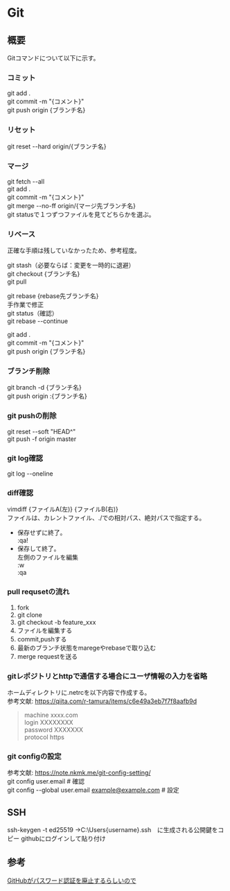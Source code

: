 # Git

## 概要
Gitコマンドについて以下に示す。  

### コミット
git add .  
git commit -m "{コメント}"  
git push origin {ブランチ名}  

### リセット
git reset --hard origin/{ブランチ名}

### マージ
git fetch --all  
git add .  
git commit -m "{コメント}"  
git merge --no-ff origin/{マージ先ブランチ名}  
git statusで１つずつファイルを見てどちらかを選ぶ。  

### リベース
正確な手順は残していなかったため、参考程度。  

git stash（必要ならば：変更を一時的に退避）  
git checkout {ブランチ名}  
git pull  

git rebase {rebase先ブランチ名}  
手作業で修正  
git status（確認）  
git rebase --continue  

git add .  
git commit -m "{コメント}"  
git push origin {ブランチ名}  

### ブランチ削除
git branch -d {ブランチ名}    
git push origin :{ブランチ名}  

### git pushの削除  
git reset --soft "HEAD^"  
git push -f origin master  

### git log確認
git log --oneline  

### diff確認  
vimdiff {ファイルA(左)} {ファイルB(右)}  
ファイルは、カレントファイル、./での相対パス、絶対パスで指定する。  
- 保存せずに終了。  
:qa!  
- 保存して終了。  
左側のファイルを編集  
:w  
:qa  
  
### pull requsetの流れ  
1. fork  
1. git clone   
1. git checkout -b feature_xxx  
1. ファイルを編集する  
1. commit,pushする  
1. 最新のブランチ状態をmaregeやrebaseで取り込む  
1. merge requestを送る  

### gitレポジトリとhttpで通信する場合にユーザ情報の入力を省略
ホームディレクトリに.netrcを以下内容で作成する。  
参考文献: https://qiita.com/r-tamura/items/c6e49a3eb7f7f8aafb9d  
>machine xxxx.com  
>login XXXXXXXX  
>password XXXXXXX  
>protocol https  

### git configの設定
参考文献: https://note.nkmk.me/git-config-setting/  
git config user.email  # 確認    
git config --global user.email example@example.com  # 設定  

## SSH
ssh-keygen -t ed25519
→C:\Users\{username}\.ssh　に生成される公開鍵をコピー
githubにログインして貼り付け

## 参考
[GitHubがパスワード認証を廃止するらしいので](https://qiita.com/shiro01/items/e886aa1e4beb404f9038)  
